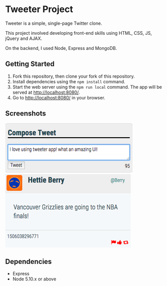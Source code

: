 # Tweeter Project

Tweeter is a simple, single-page Twitter clone.

This project involved developing front-end skills using HTML, CSS, JS, jQuery and AJAX.

On the backend, I used Node, Express and MongoDB.



## Getting Started

1. Fork this repository, then clone your fork of this repository.
2. Install dependencies using the `npm install` command.
3. Start the web server using the `npm run local` command. The app will be served at <http://localhost:8080/>.
4. Go to <http://localhost:8080/> in your browser.

## Screenshots

!['compose tweet'](https://github.com/j33ff/tweeter/blob/master/docs/compose-tweet.png?raw=true)
!['tweet card'](https://github.com/j33ff/tweeter/blob/master/docs/tweet-box.png?raw=true)

## Dependencies

- Express
- Node 5.10.x or above
